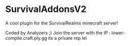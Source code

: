 # SurvivalAddonsV2
A cool plugin for the SurvivalRealms minecraft server!

Coded by Analyzers ;)
Join the server with the IP : lower-compile.craft.ply.gg
its a private rep lel 
